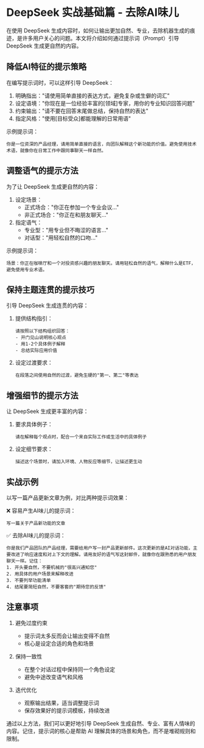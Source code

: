 # DeepSeek 实战基础篇 - 去除AI味儿

在使用 DeepSeek 生成内容时，如何让输出更加自然、专业，去除机器生成的痕迹，是许多用户关心的问题。本文将介绍如何通过提示词（Prompt）引导 DeepSeek 生成更自然的内容。

## 降低AI特征的提示策略

在编写提示词时，可以这样引导 DeepSeek：

1. 明确指出："请使用简单直接的表达方式，避免复杂或生僻的词汇"
2. 设定语境："你现在是一位经验丰富的[领域]专家，用你的专业知识回答问题"
3. 约束输出："请不要在回答末尾做总结，保持自然的表达"
4. 指定风格："使用[目标受众]都能理解的日常用语"

示例提示词：
```
你是一位资深的产品经理，请用简单直接的语言，向团队解释这个新功能的价值。避免使用技术术语，就像你在日常工作中跟同事聊天一样自然。
```

## 调整语气的提示方法

为了让 DeepSeek 生成更自然的内容：

1. 设定场景：
   - 正式场合："你正在参加一个专业会议..."
   - 非正式场合："你正在和朋友聊天..."
2. 指定语气：
   - 专业型："用专业但不晦涩的语言..."
   - 对话型："用轻松自然的口吻..."

示例提示词：
```
场景：你正在咖啡厅和一个对投资感兴趣的朋友聊天。请用轻松自然的语气，解释什么是ETF，避免使用专业术语。
```

## 保持主题连贯的提示技巧

引导 DeepSeek 生成连贯的内容：

1. 提供结构指引：
   ```
   请按照以下结构组织回答：
   - 开门见山说明核心观点
   - 用1-2个具体例子解释
   - 总结实际应用价值
   ```

2. 设定过渡要求：
   ```
   在段落之间使用自然的过渡，避免生硬的"第一、第二"等表达
   ```

## 增强细节的提示方法

让 DeepSeek 生成更丰富的内容：

1. 要求具体例子：
   ```
   请在解释每个观点时，配合一个来自实际工作或生活中的具体例子
   ```

2. 设定细节要求：
   ```
   描述这个场景时，请加入环境、人物反应等细节，让描述更生动
   ```

## 实战示例

以写一篇产品更新文章为例，对比两种提示词效果：

❌ 容易产生AI味儿的提示词：
```
写一篇关于产品新功能的文章
```

✅ 去除AI味儿的提示词：
```
你是我们产品团队的产品经理，需要给用户写一封产品更新邮件。这次更新的是AI对话功能，主要改进了响应速度和对上下文的理解。请用友好的语气写这封邮件，就像你在跟熟悉的用户朋友聊天一样。记住：
1. 开头要自然，不要机械的"很高兴通知您"
2. 用具体的用户场景来解释改进
3. 不要列举功能清单
4. 结尾要简短自然，不要客套的"期待您的反馈"
```

## 注意事项

1. 避免过度约束
   - 提示词太多反而会让输出变得不自然
   - 核心是设定合适的角色和场景

2. 保持一致性
   - 在整个对话过程中保持同一个角色设定
   - 避免中途改变语气和风格

3. 迭代优化
   - 观察输出结果，适当调整提示词
   - 保存效果好的提示词模板，持续改进

通过以上方法，我们可以更好地引导 DeepSeek 生成自然、专业、富有人情味的内容。记住，提示词的核心是帮助 AI 理解具体的场景和角色，而不是堆砌规则和限制。 